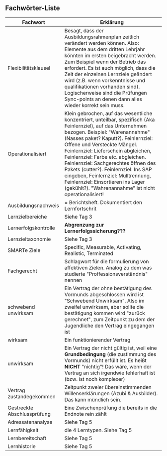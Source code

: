 ## Fachwörter-Liste

Fachwort             | Erklärung
---------------------|------------
Flexibilitätsklausel | Besagt, dass der Ausbildungsrahmenplan zeitlich verändert werden können. Also: Elemente aus dem dritten Lehrjahr könnten im ersten beigebracht werden. Zum Beispiel wenn der Betrieb das erfordert. Es ist auch möglich, dass die Zeit der einzelnen Lernziele geändert wird (z.B. wenn vorkenntnisse und qualifikationen vorhanden sind). Logischerweise sind die Prüfungen Sync-points an denen dann alles wieder korrekt sein muss.
Operationalisiert    | Klein gebrochen, auf das wesentliche konzentriert, unteilbar, spezifisch (Aka Feinlernziel), auf das Unternehmen bezogen. Beispiel: "Warenannahme" (Nasses paket? Kaputt?). Feinlernziel: Offene und Versteckte Mängel. Feinlernziel: Lieferschein abgleichen, Feinlernziel: Farbe etc. abgleichen. Feinlernziel: Sachgerechtes öffnen des Pakets (cutter?). Feinlernziel: Ins SAP eingeben, Feinlernziel: Mülltrennung, Feinlernziel: Einsortieren ins Lager (gekühlt?). "Wahrenannahme" ist nicht operationalisiert!
Ausbildungsnachweis  | = Berichtsheft. Dokumentiert den Lernfortschrit
Lernzielbereiche     | Siehe Tag 3
Lernerfolgskontrolle | **Abgrenzung zur Lernerfolgssicherung???**
Lernzieltaxonomie    | Siehe Tag 3
SMARTe Ziele         | Specific, Measurable, Activating, Realistic, Terminated 
Fachgerecht          | Schlagwort für die formulierung von affektiven Zielen. Analog zu dem was studierte "Proffessionsverständnis" nennen
schwebend unwirksam  | Ein Vertrag der ohne bestätigung des Vormunds abgeschlossen wird ist "Schwebend Unwirksam". Also im zweifel unwirksam, aber sollte die bestätigung kommen wird "zurück gerechnet", zum Zeitpunkt zu dem der Jugendliche den Vertrag eingegangen ist
wirksam              | Ein funktionierender Vertrag
unwirksam                   | Ein Vertrag der nicht gültig ist, weil eine **Grundbedingung** (die zustimmung des Vormunds) nicht erfüllt ist. Es heißt **NICHT** "nichtig"! Das wäre, wenn der Vertrag an sich irgendwie fehlerhaft ist (bzw. ist noch komplexer)
Vertrag zustandegekommen    | Zeitpunkt zweier übereinstimmenden Willenserklärungen (Azubi & Ausbilder). Das kann mündlich sein.
Gestreckte Abschlussprüfung | Eine Zwischenprüfung die bereits in die Endnote rein zählt
Adressatenanalyse           | Siehe Tag 5
Lernfähigkeit               | die 4 Lerntypen. Siehe Tag 5
Lernbereitschaft            | Siehe Tag 5
Lernhistorie                | Siehe Tag 5

